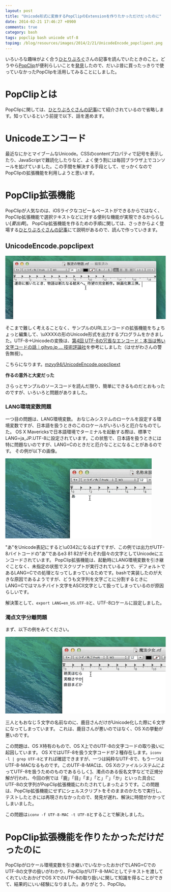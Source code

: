 ```yaml
---
layout: post
title: "Unicode形式に変換するPopClipのExtensionを作りたかっただけだったのに"
date: 2014-02-21 17:46:27 +0900
comments: true
category: bash
tags: popclip bash unicode utf-8
topimg: /blog/resources/images/2014/2/21/UnicodeEncode_popclipext.png
---
```


いろいろな趣味がよく合う[ひとりぶろぐ](http://hitoriblog.com/)さんの記事を読んでいたときのこと。どうやら[PopClip](https://itunes.apple.com/jp/app/popclip/id445189367?mt=12&uo=4&at=1l3v4mQ)が便利らしいことを[発見](http://hitoriblog.com/?p=22987)したので、だいぶ昔に買ったっきりで使っていなかったPopClipを活用してみることにしました。

# PopClipとは
PopClipに関しては、[ひとりぶろぐさんの記事](http://hitoriblog.com/?p=22987)にて紹介されているので省略します。知っているという前提で以下、話を進めます。

# Unicodeエンコード
最近なにかとマイブームなUnicode。CSSのcontentプロパティで記号を表示したり、JavaScriptで難読化したりなど、よく使う割には毎回ブラウザ上でコンソールを拡げていました。この手間を解決する手段として、せっかくなのでPopClipの拡張機能を利用しようと思います。

<!-- more -->

# PopClip拡張機能
PopClipが人気なのは、iOSライクなコピー＆ペーストができるからではなく、PopClip拡張機能で選択テキストなどに対する便利な機能が実現できるかららしい[_要出典_]。
PopClip拡張機能を作るための手順に関しては、さっきからよく登場する[ひとりぶろぐさんの記事](http://hitoriblog.com/?p=22987)にて説明があるので、読んで作っていきます。

## UnicodeEncode.popclipext

![UnicodeEncode_popclipext](/blog/resources/images/2014/2/21/UnicodeEncode_popclipext.gif)

そこまで難しく考えることなく、サンプルのURLエンコードの拡張機能をちょちょっと編集して、\uXXXXの形のUnicode形式を出力するプログラムをかきました。UTF-8→Unicodeの変換は、[第4回 UTF-8の冗長なエンコード：本当は怖い文字コードの話｜gihyo.jp … 技術評論社](http://gihyo.jp/admin/serial/01/charcode/0004)を参考にしました（はせがわさんの警告無視）。


こちらになります。[mzyy94/UnicodeEncode.popclipext](https://github.com/mzyy94/UnicodeEncode.popclipext)

__作るの意外と大変だった__

さらっとサンプルのソースコードを読んだ限り、簡単にできるものだとおもったのですが、いろいろと問題がありました。

### LANG環境変数問題
一つ目の問題は、LANG環境変数。
おなじみシステムのローケルを設定する環境変数ですが、日本語を扱うときのこのロケールがいろいろと厄介なものでした。
OS X Mavericksで日本語環境でターミナルを起動する際は、標準でLANG=ja_JP.UTF-8に設定されています。この状態で、日本語を扱うときには特に問題ないのですが、LANG=Cのときだと厄介なことになることがあるのです。
その例が以下の画像。

![Problem1](/blog/resources/images/2014/2/21/problem1.gif)

"あ"をUnicode表記にすると\u0342になるはずですが、この例では出力がUTF-8バイトコードの"あ"であるe3 81 82がそれぞれ個々の文字としてUnicodeにエンコードされています。
PopClip拡張機能は、起動時にLANG環境変数を引き継ぐことなく、未指定の状態でスクリプトが実行されているようで、デフォルトであるLANG=Cでの処理となってしまっているためです。bashで実装したのが大きな原因であるようですが、どうも文字列を文字ごとに分割するときにLANG=Cではマルチバイト文字をASCII文字として扱ってしまっているのが原因らしいです。

解決策として、`export LANG=en_US.UTF-8`と、UTF-8ロケールに設定しました。

### 濁点文字分離問題
まず、以下の例をみてください。

![Problem2](/blog/resources/images/2014/2/21/problem2.gif)


三人ともおなじ５文字の名前なのに、鹿目さんだけがUnicode化した際に６文字になってしまっています。
これは、鹿目さんが悪いのではなく、OS Xの挙動が悪いのです。

この問題は、OS X特有のもので、OS X上でのUTF-8の文字コードの取り扱いに起因しています。
OS XではUTF-8を扱う文字コードが２種存在します。`iconv -l | grep UTF-8`とすれば確認できますが、一つは純粋なUTF-8で、もう一つはUTF-8-MACなるものです。このUTF-8-MACは、OS XのファイルシステムによってUTF-8を扱うためのものであるらしく[1](http://macwiki.sourceforge.jp/wiki/index.php/UTF-8-MAC)、濁点のある仮名文字などで正規分解が行われ、今回の例では「鹿」「目」「ま」「と」「 ゙」「か」といった具合にUTF-8の文字列がPopClip拡張機能にわたされてしまったようです。この問題は、PopClip拡張機能にせずにシェルスクリプトをそのままのかたちで実行し、テストしたときには再現されなかったので、発見が遅れ、解決に時間がかかってしまいました。

この問題は`iconv -f UTF-8-MAC -t UTF-8`とすることで解決しました。

# PopClip拡張機能を作りたかっただけだったのに
PopClipがロケール環境変数を引き継いでいなかったおかげでLANG=CでのUTF-8の文字の扱いがわかり、PopClipがUTF-8-MACとしてテキストを渡してくれていたおかげでOS XでのUTF-8の取り扱いに関して知識を得ることができて、結果的にいい経験になりました。ありがとう、PopClip。
